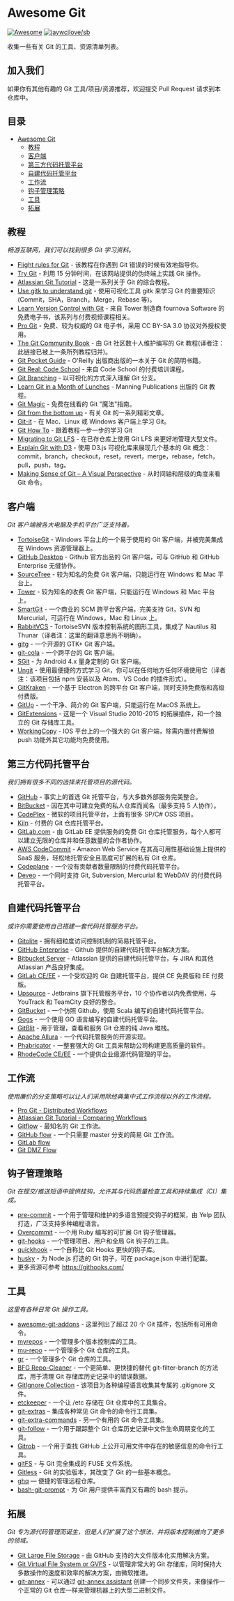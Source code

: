 # Awesome Git

[![Awesome](https://cdn.rawgit.com/sindresorhus/awesome/d7305f38d29fed78fa85652e3a63e154dd8e8829/media/badge.svg)](https://github.com/sindresorhus/awesome) [![jaywcjlove/sb](https://jaywcjlove.github.io/sb/lang/chinese.svg)](./README_zh-Hans.md)

收集一些有关 Git 的工具、资源清单列表。

## 加入我们
如果你有其他有趣的 Git 工具/项目/资源推荐，欢迎提交 Pull Request 请求到本仓库中。

## 目录
- [Awesome Git](#awesome-git)
	- [教程](#教程)
  - [客户端](#客户端)
  - [第三方代码托管平台](#第三方代码托管平台)
  - [自建代码托管平台](#自建代码托管平台)
  - [工作流](#工作流)
  - [钩子管理策略](#钩子管理策略)
  - [工具](#工具)
  - [拓展](#拓展)

## 教程
*畅游互联网，我们可以找到很多 Git 学习资料。*

* [Flight rules for Git](https://github.com/k88hudson/git-flight-rules) - 该教程在你遇到 Git 错误的时候有效地指导你。
* [Try Git](https://try.github.io/) - 利用 15 分钟时间，在该网站提供的伪终端上实践 Git 操作。
* [Atlassian Git Tutorial](https://www.atlassian.com/git/tutorials/) - 这是一系列关于 Git 的综合教程。
* [Use gitk to understand git](https://lostechies.com/joshuaflanagan/2010/09/03/use-gitk-to-understand-git/) - 使用可视化工具 gitk 来学习 Git 的重要知识(Commit，SHA，Branch，Merge，Rebase 等)。
* [Learn Version Control with Git](https://www.git-tower.com/learn/) - 来自 Tower 制造商 fournova Software 的免费电子书，该系列与付费视频课程相关。
* [Pro Git](https://git-scm.com/book/) - 免费、较为权威的 Git 电子书，采用 CC BY-SA 3.0 协议对外授权使用。
* [The Git Community Book](https://schacon.github.io/gitbook/) - 由 Git 社区数十人维护编写的 Git 教程(译者注：此链接已被上一条所列教程归并)。
* [Git Pocket Guide](http://chimera.labs.oreilly.com/books/1230000000561) - O'Reilly 出版商出版的一本关于 Git 的简明书籍。
* [Git Real: Code School](https://www.codeschool.com/courses/git-real/) - 来自 Code School 的付费培训课程。
* [Git Branching](http://pcottle.github.io/learnGitBranching/) - 以可视化的方式深入理解 Git 分支。
* [Learn Git in a Month of Lunches](https://www.manning.com/books/learn-git-in-a-month-of-lunches) - Manning Publications 出版的 Git 教程。
* [Git Magic](http://www-cs-students.stanford.edu/~blynn/gitmagic/index.html) - 免费在线看的 Git "魔法"指南。
* [Git from the bottom up](https://jwiegley.github.io/git-from-the-bottom-up/) - 有关 Git 的一系列精彩文章。
* [Git-it](https://github.com/jlord/git-it-electron) - 在 Mac、Linux 或 Windows 客户端上学习 Git。
* [Git How To](http://githowto.com) - 跟着教程一步一步的学习 Git
* [Migrating to Git LFS](http://vooban.com/en/tips-articles-geek-stuff/migrating-to-git-lfs-for-developing-deep-learning-applications-with-large-files/) - 在已存仓库上使用 Git LFS 来更好地管理大型文件。
* [Explain Git with D3](http://onlywei.github.io/explain-git-with-d3/) - 使用 D3.js 可视化库来展现几个基本的 Git 概念：commit，branch，checkout，reset，revert，merge，rebase，fetch，pull，push，tag。
* [Making Sense of Git – A Visual Perspective](https://appendto.com/2015/06/making-sense-of-git-a-visual-perspective/) - 从时间轴和层级的角度来看 Git 命令。

## 客户端
*Git 客户端被各大电脑及手机平台广泛支持着。*

* [TortoiseGit](https://tortoisegit.org/) - Windows 平台上的一个易于使用的 Git 客户端，并被完美集成在 Windows 资源管理器上。
* [GitHub Desktop](https://desktop.github.com/) - Github 官方出品的 Git 客户端，可与 GitHub 和 GitHub Enterprise 无缝协作。
* [SourceTree](https://www.sourcetreeapp.com/) - 较为知名的免费 Git 客户端，只能运行在 Windows 和 Mac 平台上。
* [Tower](http://www.git-tower.com/) - 较为知名的收费 Git 客户端，只能运行在 Windows 和 Mac 平台上。
* [SmartGit](http://www.syntevo.com/smartgit/) - 一个商业的 SCM 跨平台客户端，完美支持 Git，SVN 和 Mercurial，可运行在 Windows，Mac 和 Linux 上。
* [RabbitVCS](http://rabbitvcs.org/) - TortoiseSVN 版本控制系统的图形工具，集成了 Nautilus 和 Thunar（译者注：这里的翻译意思尚不明确）。
* [gitg](https://wiki.gnome.org/Apps/Gitg/) - 一个开源的 GTK+ Git 客户端。
* [git-cola](http://git-cola.github.io/) - 一个跨平台的 Git 客户端。
* [SGit](https://github.com/sheimi/SGit) - 为 Android 4.x 量身定制的 Git 客户端。
* [Ungit](https://github.com/FredrikNoren/ungit) - 使用最便捷的方式学习 Git，你可以在任何地方任何环境使用它（译者注：该项目包括 npm 安装以及 Atom、VS Code 的插件形式）。
* [GitKraken](https://www.gitkraken.com/) - 一个基于 Electron 的跨平台 Git 客户端，同时支持免费版和高级付费版。
* [GitUp](http://gitup.co) - 一个干净、简介的 Git 客户端，只能运行在 MacOS 系统上。
* [GitExtensions](https://gitextensions.github.io/) - 这是一个 Visual Studio 2010-2015 的拓展插件，和一个独立的 Git 存储库工具。
* [WorkingCopy](https://workingcopyapp.com) - IOS 平台上的一个强大的 Git 客户端，除需内置付费解锁 push 功能外其它功能均免费使用。

## 第三方代码托管平台
*我们拥有很多不同的选择来托管项目的源代码。*

* [GitHub](http://github.com/) - 事实上的首选 Git 托管平台，与大多数外部服务完美整合。
* [BitBucket](http://bitbucket.org/) - 因在其中可建立免费的私人仓库而闻名（最多支持 5 人协作）。
* [CodePlex](https://www.codeplex.com/) - 微软的项目托管平台，上面有很多 SP/C# OSS 项目。
* [Kiln](https://www.fogcreek.com/kiln/) - 付费的 Git 仓库托管平台。
* [GitLab.com](https://about.gitlab.com/gitlab-com/) - 由 GitLab EE 提供服务的免费 Git 仓库托管服务，每个人都可以建立无限的仓库并和任意数量的合作者协作。
* [AWS CodeCommit](https://aws.amazon.com/codecommit/) - Amazon Web Service 在其高可用性基础设施上提供的 SaaS 服务，轻松地托管安全且高度可扩展的私有 Git 仓库。
* [Codeplane](https://codeplane.com/) - 一个没有贡献者数量限制的付费代码托管平台。
* [Deveo](https://deveo.com/) - 一个同时支持 Git, Subversion, Mercurial 和 WebDAV 的付费代码托管平台。

## 自建代码托管平台
*或许你需要使用自己搭建一套代码托管服务平台。*

* [Gitolite](http://gitolite.com/gitolite/) - 拥有细粒度访问控制机制的简易托管平台。
* [GitHub Enterprise](https://enterprise.github.com/) - Github 提供的自建代码托管平台解决方案。
* [Bitbucket Server](https://www.atlassian.com/software/bitbucket/server) - Atlassian 提供的自建代码托管平台，与 JIRA 和其他 Atlassian 产品良好集成。
* [GitLab CE/EE](https://gitlab.com/) - 一个受欢迎的 Git 自建托管平台，提供 CE 免费版和 EE 付费版。
* [Upsource](https://www.jetbrains.com/upsource) - Jetbrains 旗下托管服务平台，10 个协作者以内免费使用，与 YouTrack 和 TeamCity 良好的整合。
* [GitBucket](https://github.com/takezoe/gitbucket/) - 一个仿照 Github，使用 Scala 编写的自建代码托管平台。
* [Gogs](http://gogs.io/) - 一个使用 GO 语言编写的自建代码托管平台。
* [GitBlit](http://gitblit.com/) - 用于管理，查看和服务 Git 仓库的纯 Java 堆栈。
* [Apache Allura](https://allura.apache.org/) - 一个代码托管服务的开源实现。
* [Phabricator](https://www.phacility.com/) - 一整套强大的 Git 工具来帮助公司构建更高质量的软件。
* [RhodeCode CE/EE](https://rhodecode.com/) - 一个提供企业级源代码管理的平台。

## 工作流
*使用廉价的分支策略可以让人们采用除经典集中式工作流程以外的工作流程。*

* [Pro Git - Distributed Workflows](https://git-scm.com/book/it/v2/Distributed-Git-Distributed-Workflows)
* [Atlassian Git Tutorial - Comparing Workflows](https://www.atlassian.com/git/tutorials/comparing-workflows)
* [Gitflow](http://nvie.com/posts/a-successful-git-branching-model/) - 最知名的 Git 工作流。
* [GitHub flow](http://scottchacon.com/2011/08/31/github-flow.html) - 一个只需要 master 分支的简易 Git 工作流。
* [GitLab flow](https://about.gitlab.com/2014/09/29/gitlab-flow/)
* [Git DMZ Flow](https://gist.github.com/djspiewak/9f2f91085607a4859a66)

## 钩子管理策略
*Git 在提交/推送短语中提供挂钩，允许其与代码质量检查工具和持续集成（CI）集成。*

* [pre-commit](http://pre-commit.com/) - 一个用于管理和维护的多语言预提交钩子的框架，由 Yelp 团队打造，广泛支持多种编程语言。
* [Overcommit](https://github.com/brigade/overcommit/) - 一个用 Ruby 编写的可扩展 Git 钩子管理器。
* [git-hooks](https://github.com/icefox/git-hooks/) - 一个管理项目、用户和全局 Git 钩子的工具。
* [quickhook](https://github.com/dirk/quickhook/) - 一个自称比 Git Hooks 更快的钩子库。
* [husky](https://github.com/typicode/husky) - 为 Node.js 打造的 Git 钩子，可在 package.json 中进行配置。
* 更多资源可参考 https://githooks.com/

## 工具
*这里有各种日常 Git 操作工具。*

* [awesome-git-addons](https://github.com/stevemao/awesome-git-addons) - 这里列出了超过 20 个 Git 插件，包括所有可用命令。
* [myrepos](https://myrepos.branchable.com/) - 一个管理多个版本控制库的工具。
* [mu-repo](http://fabioz.github.io/mu-repo/) - 一个管理多个 Git 仓库的工具。
* [gr](http://mixu.net/gr/) - 一个管理多个 Git 仓库的工具。
* [BFG Repo-Cleaner](https://rtyley.github.io/bfg-repo-cleaner/) - 一个更简单、更快捷的替代 git-filter-branch 的方法库，用于清理 Git 存储库历史记录中的错误数据。
* [GitIgnore Collection](https://github.com/github/gitignore) - 该项目为各种编程语言收集其专属的 .gitignore 文件。
* [etckeeper](http://etckeeper.branchable.com/) - 一个让 /etc 存储在 Git 仓库中的工具集合。
* [git-extras](https://github.com/tj/git-extras) – 集成各种常见 Git 命令的命令行工具集。
* [git-extra-commands](https://github.com/unixorn/git-extra-commands) - 另一个有用的 Git 命令工具集。
* [git-follow](https://github.com/nickolasburr/git-follow) - 一个用于跟踪整个 Git 仓库历史记录中文件生命周期变化的工具。
* [Gitrob](https://github.com/michenriksen/gitrob) - 一个用于查找 GitHub 上公开可用文件中存在的敏感信息的命令行工具。
* [gitFS](https://www.presslabs.com/gitfs/) - 与 Git 完全集成的 FUSE 文件系统。
* [Gitless](http://gitless.com/) - Git 的实验版本，其改变了 Git 的一些基本概念。
* [ghq](https://github.com/motemen/ghq) — 便捷的管理远程仓库。
* [bash-git-prompt](https://github.com/magicmonty/bash-git-prompt) - 为 Git 用户提供丰富而又有趣的 bash 提示。

## 拓展
*Git 专为源代码管理而诞生，但是人们扩展了这个想法，并将版本控制推向了更多的领域。*

* [Git Large File Storage](https://git-lfs.github.com/) - 由 GitHub 支持的大文件版本化实用解决方案。
* [Git Virtual File System or GVFS](https://github.com/Microsoft/GVFS) - 以管理非常大的 Git 存储库，同时保持大多数操作的速度和效率的解决方案，由微软推进。
* [git-annex](https://git-annex.branchable.com/) - 可以通过 [git-annex assistant](https://git-annex.branchable.com/assistant/) 创建一个同步文件夹，来像操作一个正常的 Git 仓库一样来管理机器上的大型二进制文件。
